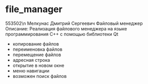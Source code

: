 # file_manager

553502\n
Мелкунас Дмитрий Сергеевич
Файловый менеджер
Описание:
Реализация файлового менеджера на языке программирования С++ с помощью библиотеки Qt
- копирование файлов
- переименовка файлов
- перемещение файлов
- адресная строка
- открытие в новом окне
- меню навигации
- возможен поиск файлов
